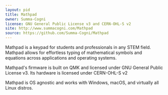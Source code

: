 ```yaml
---
layout: pid
title: Mathpad
owner: Summa-Cogni
license: GNU General Public License v3 and CERN-OHL-S v2
site: http://www.summacogni.com/Mathpad
source: https://github.com/Summa-Cogni/Mathpad
---
```


Mathpad is a keypad for students and professionals in any STEM field. 
Mathpad allows for effortless typing of mathematical symbols and equations across applications and operating systems.

Mathpad's firmware is built on QMK and licensed under GNU General Public License v3. 
Its hardware is licensed under CERN-OHL-S v2

Mathpad is OS agnostic and works with Windows, macOS, and virtually all Linux distros.
